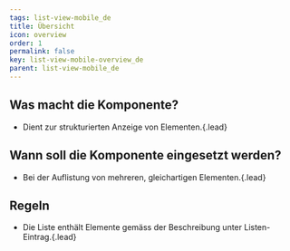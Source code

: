 ```yaml
---
tags: list-view-mobile_de
title: Übersicht
icon: overview
order: 1
permalink: false  
key: list-view-mobile-overview_de
parent: list-view-mobile_de
---
```


## Was macht die Komponente?
*   Dient zur strukturierten Anzeige von Elementen.{.lead}

## Wann soll die Komponente eingesetzt werden?
*   Bei der Auflistung von mehreren, gleichartigen Elementen.{.lead}

## Regeln
*   Die Liste enthält Elemente gemäss der Beschreibung unter <sbb-link variant="inline" type="button" href="/{{page.lang}}//design-system/mobile/components/listen-eintrag">Listen-Eintrag</sbb-link>.{.lead}